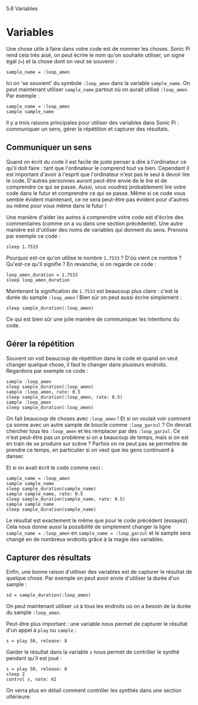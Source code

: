 5.6 Variables

# Variables

Une chose utile à faire dans votre code est de nommer les choses.
Sonic Pi rend cela très aisé, on peut écrire le nom qu'on souhaite
utiliser, un signe égal (`=`) et la chose dont on veut se souvenir :

```
sample_name = :loop_amen
```

Ici on 'se souvient' du symbole `:loop_amen` dans la variable
`sample_name`. On peut maintenant utiliser `sample_name` partout où on
aurait utilisé `:loop_amen`. Par exemple :

```
sample_name = :loop_amen
sample sample_name
```

Il y a trois raisons principales pour utiliser des variables dans
Sonic Pi : communiquer un sens, gérer la répétition et capturer des
résultats.

## Communiquer un sens

Quand on écrit du code il est facile de juste penser à dire à
l'ordinateur ce qu'il doit faire : tant que l'ordinateur le comprend
tout va bien. Cependant il est important d'avoir à l'esprit que
l'ordinateur n'est pas le seul à devoir lire le code. D'autres
personnes auront peut-être envie de le lire et de comprendre ce qui se
passe. Aussi, vous voudrez probablement lire votre code dans le futur
et comprendre ce qui se passe. Même si ce code vous semble évident
maintenant, ce ne sera peut-être pas évident pour d'autres ou même
pour vous même dans le futur !

Une manière d'aider les autres à comprendre votre code est d'écrire
des commentaires (comme on a vu dans une section précédente). Une
autre manière est d'utiliser des noms de variables qui donnent du sens.
Prenons par exemple ce code :

```
sleep 1.7533
```

Pourquoi est-ce qu'on utilise le nombre `1.7533` ? D'où vient ce
nombre ? Qu'est-ce qu'il signifie ? En revanche, si on regarde ce
code :

```
loop_amen_duration = 1.7533
sleep loop_amen_duration
```

Maintenant la signification de `1.7533` est beaucoup plus claire :
c'est la durée du sample `:loop_amen` ! Bien sûr on peut aussi écrire
simplement :

```
sleep sample_duration(:loop_amen)
```

Ce qui est bien sûr une jolie manière de communiquer les intentions
du code.

## Gérer la répétition

Souvent on voit beaucoup de répétition dans le code et quand on veut
changer quelque chose, il faut le changer dans plusieurs endroits.
Regardons par exemple ce code :

```
sample :loop_amen
sleep sample_duration(:loop_amen)
sample :loop_amen, rate: 0.5
sleep sample_duration(:loop_amen, rate: 0.5)
sample :loop_amen
sleep sample_duration(:loop_amen)
```

On fait beaucoup de choses avec `:loop_amen` ! Et si on voulait voir
comment ça sonne avec un autre sample de boucle comme `:loop_garzul` ?
On devrait chercher tous les `:loop_amen` et les remplacer par des
`:loop_garzul`. Ce n'est peut-être pas un problème si on a beaucoup de
temps, mais si on est en train de se produire sur scène ?  Parfois on
ne peut pas se permettre de prendre ce temps, en particulier si on
veut que les gens continuent à danser.

Et si on avait écrit le code comme ceci :

```
sample_name = :loop_amen
sample sample_name
sleep sample_duration(sample_name)
sample sample_name, rate: 0.5
sleep sample_duration(sample_name, rate: 0.5)
sample sample_name
sleep sample_duration(sample_name)
```

Le résultat est exactement le même que pour le code précédent
(essayez). Cela nous donne aussi la possibilité de simplement changer
la ligne `sample_name = :loop_amen` en `sample_name = :loop_garzul` et
le sample sera changé en de nombreux endroits grâce à la magie des
variables.

## Capturer des résultats

Enfin, une bonne raison d'utiliser des variables est de capturer le
résultat de quelque chose. Par exemple on peut avoir envie d'utiliser
la durée d'un sample :

```
sd = sample_duration(:loop_amen)
```

On peut maintenant utiliser `sd` à tous les endroits où on a besoin de
la durée du sample `:loop_amen`.

Peut-être plus important : une variable nous permet de capturer le
résultat d'un appel à `play` ou `sample` :

```
s = play 50, release: 8
```

Garder le résultat dans la variable `s` nous permet de contrôler le
synthé pendant qu'il est joué :

```
s = play 50, release: 8
sleep 2
control s, note: 62
```

On verra plus en détail comment contrôler les synthés dans une section
ultérieure.
